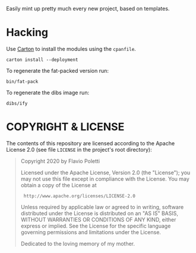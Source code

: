 Easily mint up pretty much every new project, based on templates.

# Hacking

Use [Carton][] to install the modules using the `cpanfile`.

```shell
carton install --deployment
```

To regenerate the fat-packed version run:

```shell
bin/fat-pack
```

To regenerate the dibs image run:

```shell
dibs/ify
```


# COPYRIGHT & LICENSE

The contents of this repository are licensed according to the Apache
License 2.0 (see file `LICENSE` in the project's root directory):

>  Copyright 2020 by Flavio Poletti
>
>  Licensed under the Apache License, Version 2.0 (the "License");
>  you may not use this file except in compliance with the License.
>  You may obtain a copy of the License at
>
>      http://www.apache.org/licenses/LICENSE-2.0
>
>  Unless required by applicable law or agreed to in writing, software
>  distributed under the License is distributed on an "AS IS" BASIS,
>  WITHOUT WARRANTIES OR CONDITIONS OF ANY KIND, either express or implied.
>  See the License for the specific language governing permissions and
>  limitations under the License.
>
>  Dedicated to the loving memory of my mother.

[Carton]: https://metacpan.org/pod/Carton
